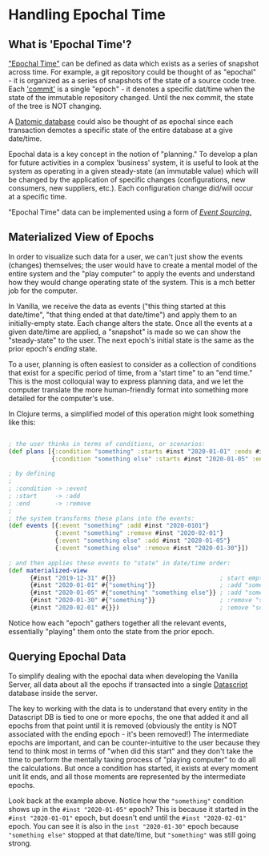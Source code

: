 # Handling Epochal Time


## What is 'Epochal Time'?

["Epochal Time"](https://www.dictionary.com/browse/epoch) can be defined as data which exists as a series
of snapshot across time. For example, a git repository could be thought of as "epochal" - it is organized as a
series of snapshots of the state of
a source code tree. Each ['commit'](https://www.atlassian.com/git/tutorials/saving-changes/git-commit) is a single
"epoch" - it denotes a specific dat/time when the state
of the immutable repository changed. Until the nex commit, the state of the tree is NOT changing.

A [Datomic database](https://docs.datomic.com/cloud/whatis/data-model.html#time-model)
could also be thought of as epochal since each
transaction demotes a specific state of the entire database at a give date/time.

Epochal data is a key concept in the notion of "planning." To develop a plan for future activities in a
complex 'business' system, it is useful to look at the system as operating in a given steady-state
(an immutable value) which will be changed by the application of specific changes (configurations, new consumers,
new suppliers, etc.). Each configuration change did/will occur at a specific time.

"Epochal Time" data can be implemented using a form of [_Event Sourcing_.](https://dev.to/barryosull/event-sourcing-what-it-is-and-why-its-awesome)



## Materialized View of Epochs

In order to visualize such data for a user, we can't just show the events (changes) themselves; the user would
have to create a mental model of the entire system and the "play computer" to apply the events and understand
how they would change operating state of the system. This is a mch better job for the computer.

In Vanilla, we receive the data as events ("this thing started at this date/time", "that thing ended at that
date/time") and apply them to an initially-empty state. Each change alters the state. Once all the events at a
given date/time are applied, a "snapshot" is made so we can show the "steady-state" to the user.
The next epoch's initial state is the same as the prior epoch's _ending_ state.

To a user, planning is often easiest to consider as a collection of conditions that exist for a specific period
of time, from a 'start time" to an "end time." This is the most colloquial way to express planning data, and we
let the computer translate the more human-friendly format into something more detailed for the computer's use.

In Clojure terms, a simplified model of this operation might look something like this:

``` clojure

; the user thinks in terms of conditions, or scenarios:
(def plans [{:condition "something" :starts #inst "2020-01-01" :ends #inst "2020-02-01"}
            {:condition "something else" :starts #inst "2020-01-05" :ends #inst "2020-01-30"}])
             
; by defining
;       
; :condition -> :event                   
; :start     -> :add
; :end       -> :remove
;
; the system transforms these plans into the events: 
(def events [{:event "something" :add #inst "2020-0101"}
             {:event "something" :remove #inst "2020-02-01"}
             {:event "something else" :add #inst "2020-01-05"}
             {:event "something else" :remove #inst "2020-01-30"}])
             
; and then applies these events to "state" in date/time order:
(def materialized-view
      {#inst "2019-12-31" #{}}                             ; start empty                               
      {#inst "2020-01-01" #{"something"}}                  ; :add "something"
      {#inst "2020-01-05" #{"something" "something else"}} ; :add "something else"
      {#inst "2020-01-30" #{"something"}}                  ; :remove "something else"
      {#inst "2020-02-01" #{}})                            ; :emove "something
```

Notice how each "epoch" gathers together all the relevant events, essentially "playing" them onto the state from the
prior epoch.



## Querying Epochal Data

To simplify dealing with the epochal data when developing the Vanilla Server, all data about all the epochs
if transacted into a single [Datascript](https://github.com/tonsky/datascript) database inside the server.

The key to working with the data is to understand that every entity in the Datascript DB is tied to one or more epochs,
the one that added it and all epochs from that point until it is removed (obviously the entity is NOT associated
with the ending epoch - it's been removed!) The intermediate epochs are important, and can be counter-intuitive to the user
because they tend to think most in terms of "when did this start" and they don't take the time to perform the
mentally taxing process of "playing computer" to do all the calculations. But once a condition has started, it exists
at every moment unit lit ends, and all those moments are represented by the intermediate epochs.

Look back at the example above. Notice how the `"something"` condition shows up in the `#inst "2020-01-05"` epoch? This is
because it started in the `#inst "2020-01-01"` epoch, but doesn't end until the `#inst "2020-02-01"` epoch. You can see it
is also in the `inst "2020-01-30"` epoch because `"something else"` stopped at that date/time, but `"something"` was
still going strong.

